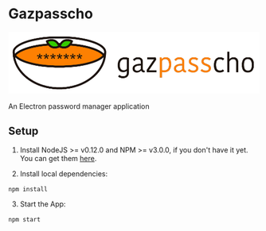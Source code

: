 # Gazpasscho

![](gazpasscho_logo.png)

An Electron password manager application

## Setup

1. Install NodeJS >= v0.12.0 and NPM >= v3.0.0, if you don't have it yet. You
can get them [here](https://nodejs.org).

2. Install local dependencies:

  ```
  npm install
  ```

3. Start the App:

  ```
  npm start
  ```

